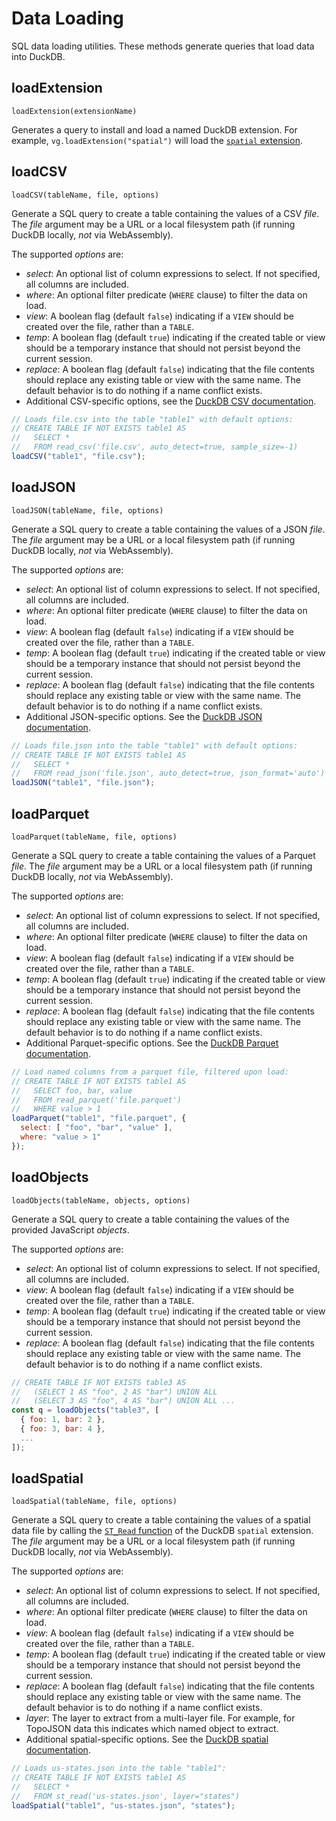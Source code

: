 # Data Loading

SQL data loading utilities.
These methods generate queries that load data into DuckDB.

## loadExtension

`loadExtension(extensionName)`

Generates a query to install and load a named DuckDB extension. For example, `vg.loadExtension("spatial")` will load the [`spatial` extension](https://duckdb.org/docs/extensions/spatial.html).

## loadCSV

`loadCSV(tableName, file, options)`

Generate a SQL query to create a table containing the values of a CSV _file_.
The _file_ argument may be a URL or a local filesystem path (if running DuckDB locally, _not_ via WebAssembly).

The supported _options_ are:

- _select_: An optional list of column expressions to select. If not specified, all columns are included.
- _where_: An optional filter predicate (`WHERE` clause) to filter the data on load.
- _view_: A boolean flag (default `false`) indicating if a `VIEW` should be created over the file, rather than a `TABLE`.
- _temp_: A boolean flag (default `true`) indicating if the created table or view should be a temporary instance that should not persist beyond the current session.
- _replace_: A boolean flag (default `false`) indicating that the file contents should replace any existing table or view with the same name. The default behavior is to do nothing if a name conflict exists.
- Additional CSV-specific options, see the [DuckDB CSV documentation](https://duckdb.org/docs/data/csv/overview).

``` js
// Loads file.csv into the table "table1" with default options:
// CREATE TABLE IF NOT EXISTS table1 AS
//   SELECT *
//   FROM read_csv('file.csv', auto_detect=true, sample_size=-1)
loadCSV("table1", "file.csv");
```

## loadJSON

`loadJSON(tableName, file, options)`

Generate a SQL query to create a table containing the values of a JSON _file_.
The _file_ argument may be a URL or a local filesystem path (if running DuckDB locally, _not_ via WebAssembly).

The supported _options_ are:

- _select_: An optional list of column expressions to select. If not specified, all columns are included.
- _where_: An optional filter predicate (`WHERE` clause) to filter the data on load.
- _view_: A boolean flag (default `false`) indicating if a `VIEW` should be created over the file, rather than a `TABLE`.
- _temp_: A boolean flag (default `true`) indicating if the created table or view should be a temporary instance that should not persist beyond the current session.
- _replace_: A boolean flag (default `false`) indicating that the file contents should replace any existing table or view with the same name. The default behavior is to do nothing if a name conflict exists.
- Additional JSON-specific options. See the [DuckDB JSON documentation](https://duckdb.org/docs/data/json/overview).

``` js
// Loads file.json into the table "table1" with default options:
// CREATE TABLE IF NOT EXISTS table1 AS
//   SELECT *
//   FROM read_json('file.json', auto_detect=true, json_format='auto')
loadJSON("table1", "file.json");
```

## loadParquet

`loadParquet(tableName, file, options)`

Generate a SQL query to create a table containing the values of a Parquet _file_.
The _file_ argument may be a URL or a local filesystem path (if running DuckDB locally, _not_ via WebAssembly).

The supported _options_ are:

- _select_: An optional list of column expressions to select. If not specified, all columns are included.
- _where_: An optional filter predicate (`WHERE` clause) to filter the data on load.
- _view_: A boolean flag (default `false`) indicating if a `VIEW` should be created over the file, rather than a `TABLE`.
- _temp_: A boolean flag (default `true`) indicating if the created table or view should be a temporary instance that should not persist beyond the current session.
- _replace_: A boolean flag (default `false`) indicating that the file contents should replace any existing table or view with the same name. The default behavior is to do nothing if a name conflict exists.
- Additional Parquet-specific options. See the [DuckDB Parquet documentation](https://duckdb.org/docs/data/parquet/overview).

```js
// Load named columns from a parquet file, filtered upon load:
// CREATE TABLE IF NOT EXISTS table1 AS
//   SELECT foo, bar, value
//   FROM read_parquet('file.parquet')
//   WHERE value > 1
loadParquet("table1", "file.parquet", {
  select: [ "foo", "bar", "value" ],
  where: "value > 1"
});
```

## loadObjects

`loadObjects(tableName, objects, options)`

Generate a SQL query to create a table containing the values of the provided JavaScript _objects_.

The supported _options_ are:

- _select_: An optional list of column expressions to select. If not specified, all columns are included.
- _view_: A boolean flag (default `false`) indicating if a `VIEW` should be created over the file, rather than a `TABLE`.
- _temp_: A boolean flag (default `true`) indicating if the created table or view should be a temporary instance that should not persist beyond the current session.
- _replace_: A boolean flag (default `false`) indicating that the file contents should replace any existing table or view with the same name. The default behavior is to do nothing if a name conflict exists.

``` js
// CREATE TABLE IF NOT EXISTS table3 AS
//   (SELECT 1 AS "foo", 2 AS "bar") UNION ALL
//   (SELECT 3 AS "foo", 4 AS "bar") UNION ALL ...
const q = loadObjects("table3", [
  { foo: 1, bar: 2 },
  { foo: 3, bar: 4 },
  ...
]);
```

## loadSpatial

`loadSpatial(tableName, file, options)`

Generate a SQL query to create a table containing the values of a spatial data file by calling the [`ST_Read` function](https://duckdb.org/docs/extensions/spatial.html#st_read---read-spatial-data-from-files) of the DuckDB `spatial` extension.
The _file_ argument may be a URL or a local filesystem path (if running DuckDB locally, _not_ via WebAssembly).

The supported _options_ are:

- _select_: An optional list of column expressions to select. If not specified, all columns are included.
- _where_: An optional filter predicate (`WHERE` clause) to filter the data on load.
- _view_: A boolean flag (default `false`) indicating if a `VIEW` should be created over the file, rather than a `TABLE`.
- _temp_: A boolean flag (default `true`) indicating if the created table or view should be a temporary instance that should not persist beyond the current session.
- _replace_: A boolean flag (default `false`) indicating that the file contents should replace any existing table or view with the same name. The default behavior is to do nothing if a name conflict exists.
- _layer_: The layer to extract from a multi-layer file. For example, for TopoJSON data this indicates which named object to extract.
- Additional spatial-specific options. See the [DuckDB spatial documentation](https://duckdb.org/docs/extensions/spatial.html).

``` js
// Loads us-states.json into the table "table1":
// CREATE TABLE IF NOT EXISTS table1 AS
//   SELECT *
//   FROM st_read('us-states.json', layer="states")
loadSpatial("table1", "us-states.json", "states");
```
